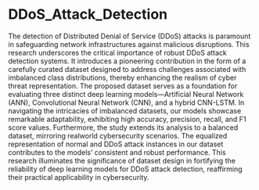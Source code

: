 # DDoS_Attack_Detection

The detection of Distributed Denial of Service (DDoS) attacks is paramount in
safeguarding network infrastructures against malicious disruptions. This research
underscores the critical importance of robust DDoS attack detection systems. It
introduces a pioneering contribution in the form of a carefully curated dataset designed to address challenges associated with imbalanced class distributions, thereby
enhancing the realism of cyber threat representation. The proposed dataset serves
as a foundation for evaluating three distinct deep learning models—Artificial Neural
Network (ANN), Convolutional Neural Network (CNN), and a hybrid CNN-LSTM.
In navigating the intricacies of imbalanced datasets, our models showcase remarkable adaptability, exhibiting high accuracy, precision, recall, and F1 score values.
Furthermore, the study extends its analysis to a balanced dataset, mirroring realworld cybersecurity scenarios. The equalized representation of normal and DDoS
attack instances in our dataset contributes to the models’ consistent and robust performance. This research illuminates the significance of dataset design in fortifying
the reliability of deep learning models for DDoS attack detection, reaffirming their
practical applicability in cybersecurity.
